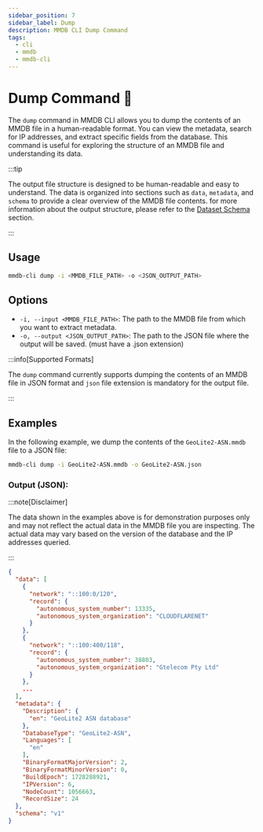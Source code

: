 ```yaml
---
sidebar_position: 7
sidebar_label: Dump
description: MMDB CLI Dump Command
tags:
  - cli
  - mmdb
  - mmdb-cli
---
```


# Dump Command 🐣

The `dump` command in MMDB CLI allows you to dump the contents of an MMDB file in a human-readable format. You can view the metadata, search for IP addresses, and extract specific fields from the database. This command is useful for exploring the structure of an MMDB file and understanding its data.

:::tip

The output file structure is designed to be human-readable and easy to understand. The data is organized into sections such as `data`, `metadata`, and `schema` to provide a clear overview of the MMDB file contents. for more information about the output structure, please refer to the [Dataset Schema](../dataset-schema.md) section.

:::

## Usage

```bash
mmdb-cli dump -i <MMDB_FILE_PATH> -o <JSON_OUTPUT_PATH>
```

## Options

- `-i, --input <MMDB_FILE_PATH>`: The path to the MMDB file from which you want to extract metadata.
- `-o, --output <JSON_OUTPUT_PATH>`: The path to the JSON file where the output will be saved. (must have a .json extension)

:::info[Supported Formats]

The `dump` command currently supports dumping the contents of an MMDB file in JSON format and `json` file extension is mandatory for the output file.

:::

## Examples

In the following example, we dump the contents of the `GeoLite2-ASN.mmdb` file to a JSON file:

```bash
mmdb-cli dump -i GeoLite2-ASN.mmdb -o GeoLite2-ASN.json
```

### Output (JSON):

:::note[Disclaimer]

The data shown in the examples above is for demonstration purposes only and may not reflect the actual data in the MMDB file you are inspecting. The actual data may vary based on the version of the database and the IP addresses queried.

:::

```json
{
  "data": [
    {
      "network": "::100:0/120",
      "record": {
        "autonomous_system_number": 13335,
        "autonomous_system_organization": "CLOUDFLARENET"
      }
    },
    {
      "network": "::100:400/118",
      "record": {
        "autonomous_system_number": 38803,
        "autonomous_system_organization": "Gtelecom Pty Ltd"
      }
    },
    ...
  ],
  "metadata": {
    "Description": {
      "en": "GeoLite2 ASN database"
    },
    "DatabaseType": "GeoLite2-ASN",
    "Languages": [
      "en"
    ],
    "BinaryFormatMajorVersion": 2,
    "BinaryFormatMinorVersion": 0,
    "BuildEpoch": 1728288921,
    "IPVersion": 6,
    "NodeCount": 1056663,
    "RecordSize": 24
  },
  "schema": "v1"
}
```